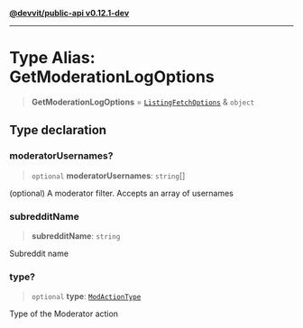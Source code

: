 [**@devvit/public-api v0.12.1-dev**](../../README.md)

---

# Type Alias: GetModerationLogOptions

> **GetModerationLogOptions** = [`ListingFetchOptions`](ListingFetchOptions.md) & `object`

## Type declaration

### moderatorUsernames?

> `optional` **moderatorUsernames**: `string`[]

(optional) A moderator filter. Accepts an array of usernames

### subredditName

> **subredditName**: `string`

Subreddit name

### type?

> `optional` **type**: [`ModActionType`](ModActionType.md)

Type of the Moderator action
